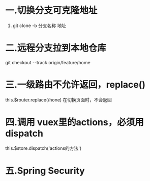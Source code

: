 # 一.切换分支可克隆地址

1. git clone -b 分支名称 地址


# 二.远程分支拉到本地仓库

git checkout --track origin/feature/home


# 三.一级路由不允许返回，replace()

this.$router.replace(/hone)
在切换页面时，不会返回

# 四.调用 vuex里的actions，必须用dispatch

this.$store.dispatch('actions的方法')


# 五.Spring Security
